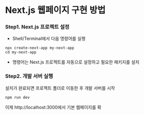 # Next.js 웹페이지 구현 방법

### Step1. Next.js 프로젝트 설정
- Shell/Terminal에서 다음 명령어를 실행

```shell
npx create-next-app my-next-app
cd my-next-app
```

- 명령어는 Next.js 프로젝트를 자동으로 설정하고 필요한 패키지를 설치

### Step2. 개발 서버 실행
설치가 완료되면 프로젝트 폴더로 이동한 후 개발 서버를 시작

```shell
npm run dev
```

이제 http://localhost:3000에서 기본 웹페이지를 확

